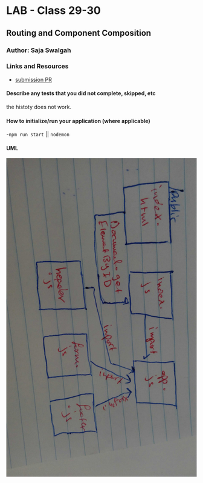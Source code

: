 # LAB - Class 29-30

##  Routing and Component Composition

### Author: Saja Swalgah

### Links and Resources

- [submission PR](https://github.com/Saja-401-advanced-javascript/class-28/pull/2)

#### Describe any tests that you did not complete, skipped, etc
the histoty does not work.


#### How to initialize/run your application (where applicable)

-`npm run start` || `nodemon`


#### UML

![](img/class28.jpg)